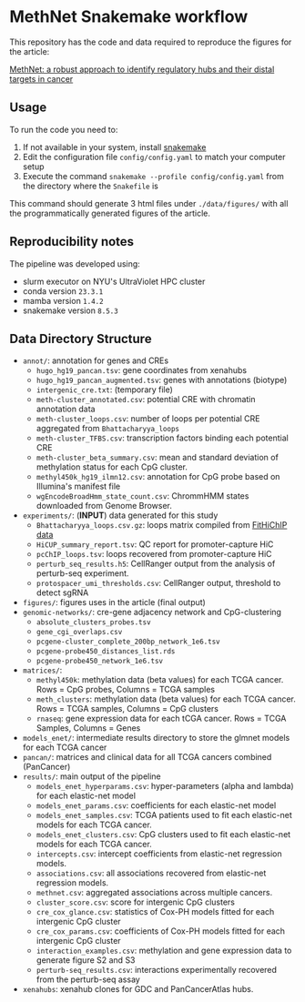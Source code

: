 # MethNet Snakemake workflow

This repository has the code and data required to reproduce the figures for the article:

[MethNet: a robust approach to identify regulatory hubs and their distal targets in cancer](https://doi.org/10.1101/2023.07.07.548142)

## Usage

To run the code you need to:

1. If not available in your system, install
   [snakemake](https://snakemake.readthedocs.io/en/stable/getting_started/installation.html)
2. Edit the configuration file `config/config.yaml` to match your computer setup
3. Execute the command `snakemake --profile config/config.yaml` from the directory where the `Snakefile` is

This command should generate 3 html files under `./data/figures/` with all the
programmatically generated figures of the article.

## Reproducibility notes

The pipeline was developed using:

- slurm executor on NYU's UltraViolet HPC cluster
- conda version `23.3.1`
- mamba version `1.4.2`
- snakemake version `8.5.3`

## Data Directory Structure

- `annot/`: annotation for genes and CREs
  + `hugo_hg19_pancan.tsv`: gene coordinates from xenahubs
  + `hugo_hg19_pancan_augmented.tsv`: genes with annotations (biotype)
  + `intergenic_cre.txt`: (temporary file)
  + `meth-cluster_annotated.csv`: potential CRE with chromatin annotation data
  + `meth-cluster_loops.csv`: number of loops per potential CRE aggregated from `Bhattacharyya_loops`
  + `meth-cluster_TFBS.csv`: transcription factors binding each potential CRE
  + `meth-cluster_beta_summary.csv`: mean and standard deviation of methylation status for each CpG cluster.
  + `methyl450k_hg19_ilmn12.csv`: annotation for CpG probe based on Illumina's manifest file
  + `wgEncodeBroadHmm_state_count.csv`: ChrommHMM states downloaded from Genome Browser.
- `experiments/`: (**INPUT**) data generated for this study
  + `Bhattacharyya_loops.csv.gz`: loops matrix compiled from [FitHiChIP data](https://doi.org/10.1038/s41467-019-11950-y)
  + `HiCUP_summary_report.tsv`: QC report for promoter-capture HiC
  + `pcChIP_loops.tsv`: loops recovered from promoter-capture HiC
  + `perturb_seq_results.h5`: CellRanger output from the analysis of perturb-seq experiment.
  + `protospacer_umi_thresholds.csv`: CellRanger output, threshold to detect sgRNA
- `figures/`: figures uses in the article (final output)
- `genomic-networks/`: cre-gene adjacency network and CpG-clustering
  + `absolute_clusters_probes.tsv`
  + `gene_cgi_overlaps.csv`
  + `pcgene-cluster_complete_200bp_network_1e6.tsv`
  + `pcgene-probe450_distances_list.rds`
  + `pcgene-probe450_network_1e6.tsv`
- `matrices/`:
  + `methyl450k`: methylation data (beta values) for each TCGA cancer. Rows = CpG probes, Columns = TCGA samples
  + `meth_clusters`: methylation data (beta values) for each TCGA cancer. Rows = TCGA samples, Columns = CpG clusters
  + `rnaseq`: gene expression data for each tCGA cancer. Rows = TCGA Samples, Columns = Genes
- `models_enet/`: intermediate results directory to store the glmnet models for each TCGA cancer
- `pancan/`: matrices and clinical data for all TCGA cancers combined (PanCancer)
- `results/`: main output of the pipeline
  + `models_enet_hyperparams.csv`: hyper-parameters (alpha and lambda) for each elastic-net model
  + `models_enet_params.csv`: coefficients for each elastic-net model
  + `models_enet_samples.csv`: TCGA patients used to fit each elastic-net models for each TCGA cancer.
  + `models_enet_clusters.csv`: CpG clusters used to fit each elastic-net models for each TCGA cancer.
  + `intercepts.csv`: intercept coefficients from elastic-net regression models.
  + `associations.csv`: all associations recovered from elastic-net regression models.
  + `methnet.csv`: aggregated associations across multiple cancers.
  + `cluster_score.csv`: score for intergenic CpG clusters
  + `cre_cox_glance.csv`: statistics of Cox-PH models fitted for each intergenic CpG cluster
  + `cre_cox_params.csv`: coefficients of Cox-PH models fitted for each intergenic CpG cluster
  + `interaction_examples.csv`: methylation and gene expression data to generate figure S2 and S3
  + `perturb-seq_results.csv`: interactions experimentally recovered from the perturb-seq assay
- `xenahubs`: xenahub clones for GDC and PanCancerAtlas hubs.
